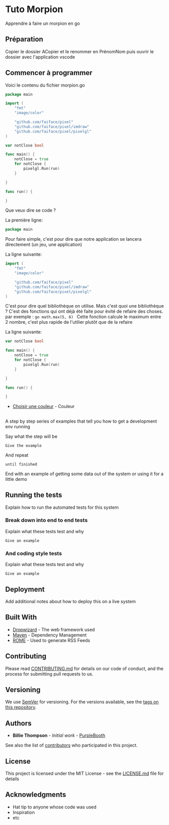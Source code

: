 # Tuto Morpion

Apprendre à faire un morpion en go

## Préparation

Copier le dossier ACopier et le renommer en PrénomNom
puis ouvrir le dossier avec l'application vscode

## Commencer à programmer

Voici le contenu du fichier morpion.go

```go
package main

import (
	"fmt"
	"image/color"

	"github.com/faiface/pixel"
	"github.com/faiface/pixel/imdraw"
	"github.com/faiface/pixel/pixelgl"
)

var notClose bool

func main() {
	notClose = true
	for notClose {
		pixelgl.Run(run)
	}

}

func run() {

}

```

Que veux dire se code ?

La première ligne: 

```go
package main
```
Pour faire simple, c'est pour dire que notre application se lancera directement (un jeu, une application)


La ligne suivante:

```go
import (
	"fmt"
	"image/color"

	"github.com/faiface/pixel"
	"github.com/faiface/pixel/imdraw"
	"github.com/faiface/pixel/pixelgl"
)
```
C'est pour dire quel bibliothèque on utilise.
Mais c'est quoi une bibliothèque ?
C'est des fonctions qui ont déjà été faite pour évité de refaire des choses.
	par exemple :
	```go
	math.max(5, 6)
	```
	Cette fonction calcule le maximum entre 2 nombre, c'est plus rapide de l'utilier plutôt que de la refaire




La ligne suivante:

```go
var notClose bool
```

```go
func main() {
	notClose = true
	for notClose {
		pixelgl.Run(run)
	}

}
```

```go
func run() {

}

```



* [Choisir une couleur](https://www.w3schools.com/colors/colors_picker.asp) - Couleur

##

A step by step series of examples that tell you how to get a development env running

Say what the step will be

```
Give the example
```

And repeat

```
until finished
```

End with an example of getting some data out of the system or using it for a little demo

## Running the tests

Explain how to run the automated tests for this system

### Break down into end to end tests

Explain what these tests test and why

```
Give an example
```

### And coding style tests

Explain what these tests test and why

```
Give an example
```

## Deployment

Add additional notes about how to deploy this on a live system

## Built With

* [Dropwizard](http://www.dropwizard.io/1.0.2/docs/) - The web framework used
* [Maven](https://maven.apache.org/) - Dependency Management
* [ROME](https://rometools.github.io/rome/) - Used to generate RSS Feeds

## Contributing

Please read [CONTRIBUTING.md](https://gist.github.com/PurpleBooth/b24679402957c63ec426) for details on our code of conduct, and the process for submitting pull requests to us.

## Versioning

We use [SemVer](http://semver.org/) for versioning. For the versions available, see the [tags on this repository](https://github.com/your/project/tags). 

## Authors

* **Billie Thompson** - *Initial work* - [PurpleBooth](https://github.com/PurpleBooth)

See also the list of [contributors](https://github.com/your/project/contributors) who participated in this project.

## License

This project is licensed under the MIT License - see the [LICENSE.md](LICENSE.md) file for details

## Acknowledgments

* Hat tip to anyone whose code was used
* Inspiration
* etc